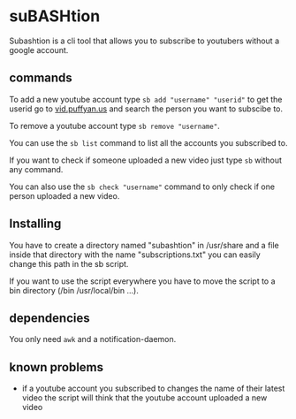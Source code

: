 # suBASHtion

Subashtion is a cli tool that allows you to subscribe to youtubers without a google account.

## commands

To add a new youtube account type `sb add "username" "userid"` to get the userid
go to [vid.puffyan.us](https://vid.puffyan.us) and search the person you want
to subscibe to.

To remove a youtube account type `sb remove "username"`.

You can use the `sb list` command to list all the accounts you subscribed to.

If you want to check if someone uploaded a new video just type `sb` without any
command.

You can also use the `sb check "username"` command to only check if one person 
uploaded a new video.

## Installing

You have to create a directory named "subashtion" in /usr/share and a file inside that 
directory with the name "subscriptions.txt" you can easily change this path in the sb script.

If you want to use the script everywhere you have to move the script to a bin directory (/bin /usr/local/bin ...).

## dependencies

You only need `awk` and a notification-daemon.

## known problems

- if a youtube account you subscribed to changes the name of their latest video the script will think that the youtube account uploaded a new video
